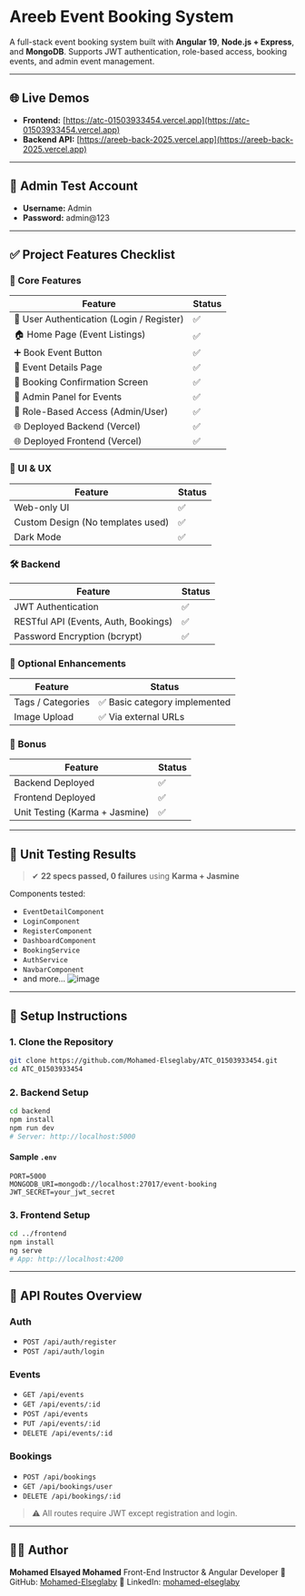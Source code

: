# Areeb Event Booking System

A full-stack event booking system built with **Angular 19**, **Node.js + Express**, and **MongoDB**. Supports JWT authentication, role-based access, booking events, and admin event management.

---

## 🌐 Live Demos

* **Frontend:** [https://atc-01503933454.vercel.app](https://atc-01503933454.vercel.app)
* **Backend API:** [https://areeb-back-2025.vercel.app](https://areeb-back-2025.vercel.app)

---

## 🧪 Admin Test Account

* **Username:** Admin
* **Password:** admin\@123

---

## ✅ Project Features Checklist

### 📌 Core Features

| Feature                                   | Status |
| ----------------------------------------- | ------ |
| 🔐 User Authentication (Login / Register) | ✅      |
| 🏠 Home Page (Event Listings)             | ✅      |
| ➕ Book Event Button                      | ✅      |
| 📄 Event Details Page                     | ✅      |
| 🎉 Booking Confirmation Screen            | ✅      |
| 🧾 Admin Panel for Events                 | ✅      |
| 👥 Role-Based Access (Admin/User)         | ✅      |
| 🌐 Deployed Backend (Vercel)              | ✅      |
| 🌐 Deployed Frontend (Vercel)             | ✅      |

### 🎨 UI & UX

| Feature                           | Status       |
| --------------------------------- | ------------ |
| Web-only UI                       | ✅           |
| Custom Design (No templates used) | ✅           |
| Dark Mode                         | ✅           |

### 🛠 Backend

| Feature                              | Status |
| ------------------------------------ | ------ |
| JWT Authentication                   | ✅      |
| RESTful API (Events, Auth, Bookings) | ✅      |
| Password Encryption (bcrypt)         | ✅      |

### 🎯 Optional Enhancements

| Feature                   | Status                       |
| ------------------------- | ---------------------------- |
| Tags / Categories         | ✅ Basic category implemented |
| Image Upload              | ✅ Via external URLs          |

### 🚀 Bonus

| Feature                        | Status |
| ------------------------------ | ------ |
| Backend Deployed               | ✅      |
| Frontend Deployed              | ✅      |
| Unit Testing (Karma + Jasmine) | ✅      |

---

## 🧪 Unit Testing Results

> ✔ **22 specs passed, 0 failures** using **Karma + Jasmine**

Components tested:

* `EventDetailComponent`
* `LoginComponent`
* `RegisterComponent`
* `DashboardComponent`
* `BookingService`
* `AuthService`
* `NavbarComponent`
* and more...
![image](https://github.com/user-attachments/assets/db69124a-cc38-4e17-b3b1-3467e8c72380)

---

## 🔧 Setup Instructions

### 1. Clone the Repository

```bash
git clone https://github.com/Mohamed-Elseglaby/ATC_01503933454.git
cd ATC_01503933454
```

### 2. Backend Setup

```bash
cd backend
npm install
npm run dev
# Server: http://localhost:5000
```

#### Sample `.env`

```env
PORT=5000
MONGODB_URI=mongodb://localhost:27017/event-booking
JWT_SECRET=your_jwt_secret
```

### 3. Frontend Setup

```bash
cd ../frontend
npm install
ng serve
# App: http://localhost:4200
```

---

## 🔗 API Routes Overview

### Auth

* `POST /api/auth/register`
* `POST /api/auth/login`

### Events

* `GET /api/events`
* `GET /api/events/:id`
* `POST /api/events`
* `PUT /api/events/:id`
* `DELETE /api/events/:id`

### Bookings

* `POST /api/bookings`
* `GET /api/bookings/user`
* `DELETE /api/bookings/:id`

> ⚠ All routes require JWT except registration and login.

---

## 👨‍💻 Author

**Mohamed Elsayed Mohamed**
Front-End Instructor & Angular Developer
🔗 GitHub: [Mohamed-Elseglaby](https://github.com/Mohamed-Elseglaby)
🔗 LinkedIn: [mohamed-elseglaby](https://www.linkedin.com/in/mohamed-elseglaby/)
